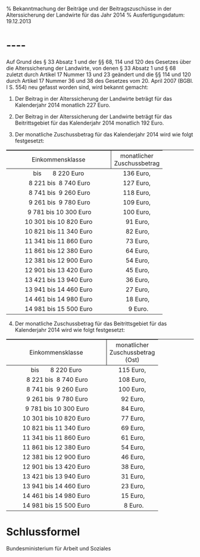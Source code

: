 % Bekanntmachung der Beiträge und der Beitragszuschüsse in der Alterssicherung der Landwirte für das Jahr 2014
% Ausfertigungsdatum: 19.12.2013
 
# ----

Auf Grund des § 33 Absatz 1 und der §§ 68, 114 und 120 des Gesetzes über die Alterssicherung der Landwirte, von denen § 33 Absatz 1 und § 68 zuletzt durch Artikel 17 Nummer 13 und 23 geändert und die §§ 114 und 120 durch Artikel 17 Nummer 36 und 38 des Gesetzes vom 20. April 2007 (BGBl. I S. 554) neu gefasst worden sind, wird bekannt gemacht:

1. Der Beitrag in der Alterssicherung der Landwirte beträgt für das Kalenderjahr 2014 monatlich 227 Euro.

2. Der Beitrag in der Alterssicherung der Landwirte beträgt für das Beitrittsgebiet für das Kalenderjahr 2014 monatlich 192 Euro.

3. Der monatliche Zuschussbetrag für das Kalenderjahr 2014 wird wie folgt festgesetzt:

<table style="border-collapse: collapse;border-top: 0.5pt solid ; ">
<colgroup>
<col style="width: 67%" />
<col style="width: 33%" />
</colgroup>
<thead data-valign="bottom">
<tr class="header">
<th style="text-align: center; border-right: 0.5pt solid; border-bottom: 0.5pt solid; font-weight: normal;" data-valign="middle" data-charoff="50">Einkommensklasse</th>
<th style="text-align: center; border-bottom: 0.5pt solid; font-weight: normal;" data-valign="middle" data-charoff="50">monatlicher<br />
Zuschussbetrag</th>
</tr>
</thead>
<tbody data-valign="top">
<tr class="odd">
<td style="text-align: center;" data-valign="top" data-charoff="50">bis       8 220 Euro</td>
<td style="text-align: center;" data-valign="top" data-charoff="50">136 Euro,</td>
</tr>
<tr class="even">
<td style="text-align: center;" data-valign="top" data-charoff="50"> 8 221 bis  8 740 Euro</td>
<td style="text-align: center;" data-valign="top" data-charoff="50">127 Euro,</td>
</tr>
<tr class="odd">
<td style="text-align: center;" data-valign="top" data-charoff="50"> 8 741 bis  9 260 Euro</td>
<td style="text-align: center;" data-valign="top" data-charoff="50">118 Euro,</td>
</tr>
<tr class="even">
<td style="text-align: center;" data-valign="top" data-charoff="50"> 9 261 bis  9 780 Euro</td>
<td style="text-align: center;" data-valign="top" data-charoff="50">109 Euro,</td>
</tr>
<tr class="odd">
<td style="text-align: center;" data-valign="top" data-charoff="50"> 9 781 bis 10 300 Euro</td>
<td style="text-align: center;" data-valign="top" data-charoff="50">100 Euro,</td>
</tr>
<tr class="even">
<td style="text-align: center;" data-valign="top" data-charoff="50">10 301 bis 10 820 Euro</td>
<td style="text-align: center;" data-valign="top" data-charoff="50"> 91 Euro,</td>
</tr>
<tr class="odd">
<td style="text-align: center;" data-valign="top" data-charoff="50">10 821 bis 11 340 Euro</td>
<td style="text-align: center;" data-valign="top" data-charoff="50"> 82 Euro,</td>
</tr>
<tr class="even">
<td style="text-align: center;" data-valign="top" data-charoff="50">11 341 bis 11 860 Euro</td>
<td style="text-align: center;" data-valign="top" data-charoff="50"> 73 Euro,</td>
</tr>
<tr class="odd">
<td style="text-align: center;" data-valign="top" data-charoff="50">11 861 bis 12 380 Euro</td>
<td style="text-align: center;" data-valign="top" data-charoff="50"> 64 Euro,</td>
</tr>
<tr class="even">
<td style="text-align: center;" data-valign="top" data-charoff="50">12 381 bis 12 900 Euro</td>
<td style="text-align: center;" data-valign="top" data-charoff="50"> 54 Euro,</td>
</tr>
<tr class="odd">
<td style="text-align: center;" data-valign="top" data-charoff="50">12 901 bis 13 420 Euro</td>
<td style="text-align: center;" data-valign="top" data-charoff="50"> 45 Euro,</td>
</tr>
<tr class="even">
<td style="text-align: center;" data-valign="top" data-charoff="50">13 421 bis 13 940 Euro</td>
<td style="text-align: center;" data-valign="top" data-charoff="50"> 36 Euro,</td>
</tr>
<tr class="odd">
<td style="text-align: center;" data-valign="top" data-charoff="50">13 941 bis 14 460 Euro</td>
<td style="text-align: center;" data-valign="top" data-charoff="50"> 27 Euro,</td>
</tr>
<tr class="even">
<td style="text-align: center;" data-valign="top" data-charoff="50">14 461 bis 14 980 Euro</td>
<td style="text-align: center;" data-valign="top" data-charoff="50"> 18 Euro,</td>
</tr>
<tr class="odd">
<td style="text-align: center;" data-valign="top" data-charoff="50">14 981 bis 15 500 Euro</td>
<td style="text-align: center;" data-valign="top" data-charoff="50">  9 Euro.</td>
</tr>
</tbody>
</table>

4. Der monatliche Zuschussbetrag für das Beitrittsgebiet für das Kalenderjahr 2014 wird wie folgt festgesetzt:

<table style="border-collapse: collapse;border-top: 0.5pt solid ; ">
<colgroup>
<col style="width: 66%" />
<col style="width: 34%" />
</colgroup>
<thead data-valign="bottom">
<tr class="header">
<th style="text-align: center; border-right: 0.5pt solid; border-bottom: 0.5pt solid; font-weight: normal;" data-valign="middle" data-charoff="50">Einkommensklasse</th>
<th style="text-align: center; border-bottom: 0.5pt solid; font-weight: normal;" data-valign="middle" data-charoff="50">monatlicher<br />
Zuschussbetrag<br />
(Ost)</th>
</tr>
</thead>
<tbody data-valign="top">
<tr class="odd">
<td style="text-align: center;" data-valign="top" data-charoff="50">bis       8 220 Euro</td>
<td style="text-align: center;" data-valign="top" data-charoff="50">115 Euro,</td>
</tr>
<tr class="even">
<td style="text-align: center;" data-valign="top" data-charoff="50"> 8 221 bis  8 740 Euro</td>
<td style="text-align: center;" data-valign="top" data-charoff="50">108 Euro,</td>
</tr>
<tr class="odd">
<td style="text-align: center;" data-valign="top" data-charoff="50"> 8 741 bis  9 260 Euro</td>
<td style="text-align: center;" data-valign="top" data-charoff="50">100 Euro,</td>
</tr>
<tr class="even">
<td style="text-align: center;" data-valign="top" data-charoff="50"> 9 261 bis  9 780 Euro</td>
<td style="text-align: center;" data-valign="top" data-charoff="50"> 92 Euro,</td>
</tr>
<tr class="odd">
<td style="text-align: center;" data-valign="top" data-charoff="50"> 9 781 bis 10 300 Euro</td>
<td style="text-align: center;" data-valign="top" data-charoff="50"> 84 Euro,</td>
</tr>
<tr class="even">
<td style="text-align: center;" data-valign="top" data-charoff="50">10 301 bis 10 820 Euro</td>
<td style="text-align: center;" data-valign="top" data-charoff="50"> 77 Euro,</td>
</tr>
<tr class="odd">
<td style="text-align: center;" data-valign="top" data-charoff="50">10 821 bis 11 340 Euro</td>
<td style="text-align: center;" data-valign="top" data-charoff="50"> 69 Euro,</td>
</tr>
<tr class="even">
<td style="text-align: center;" data-valign="top" data-charoff="50">11 341 bis 11 860 Euro</td>
<td style="text-align: center;" data-valign="top" data-charoff="50"> 61 Euro,</td>
</tr>
<tr class="odd">
<td style="text-align: center;" data-valign="top" data-charoff="50">11 861 bis 12 380 Euro</td>
<td style="text-align: center;" data-valign="top" data-charoff="50"> 54 Euro,</td>
</tr>
<tr class="even">
<td style="text-align: center;" data-valign="top" data-charoff="50">12 381 bis 12 900 Euro</td>
<td style="text-align: center;" data-valign="top" data-charoff="50"> 46 Euro,</td>
</tr>
<tr class="odd">
<td style="text-align: center;" data-valign="top" data-charoff="50">12 901 bis 13 420 Euro</td>
<td style="text-align: center;" data-valign="top" data-charoff="50"> 38 Euro,</td>
</tr>
<tr class="even">
<td style="text-align: center;" data-valign="top" data-charoff="50">13 421 bis 13 940 Euro</td>
<td style="text-align: center;" data-valign="top" data-charoff="50"> 31 Euro,</td>
</tr>
<tr class="odd">
<td style="text-align: center;" data-valign="top" data-charoff="50">13 941 bis 14 460 Euro</td>
<td style="text-align: center;" data-valign="top" data-charoff="50"> 23 Euro,</td>
</tr>
<tr class="even">
<td style="text-align: center;" data-valign="top" data-charoff="50">14 461 bis 14 980 Euro</td>
<td style="text-align: center;" data-valign="top" data-charoff="50"> 15 Euro,</td>
</tr>
<tr class="odd">
<td style="text-align: center;" data-valign="top" data-charoff="50">14 981 bis 15 500 Euro</td>
<td style="text-align: center;" data-valign="top" data-charoff="50">  8 Euro.</td>
</tr>
</tbody>
</table>

# Schlussformel

Bundesministerium für Arbeit und Soziales
